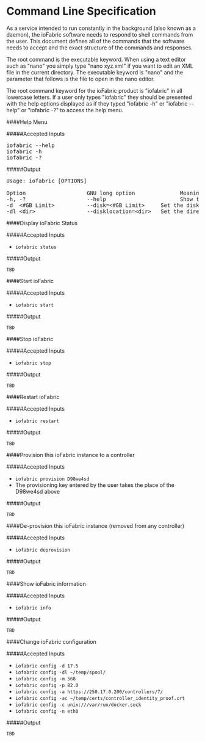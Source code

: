 # Command Line Specification

As a service intended to run constantly in the background (also known as a daemon), the ioFabric software needs to respond to shell commands from the user. This document defines all of the commands that the software needs to accept and the exact structure of the commands and responses.

The root command is the executable keyword. When using a text editor such as "nano" you simply type "nano xyz.xml" if you want to edit an XML file in the current directory. The executable keyword is "nano" and the parameter that follows is the file to open in the nano editor.

The root command keyword for the ioFabric product is "iofabric" in all lowercase letters. If a user only types "iofabric" they should be presented with the help options displayed as if they typed "iofabric -h" or "iofabric --help" or "iofabric -?" to access the help menu.

####Help Menu

#####Accepted Inputs

<pre>
iofabric --help
iofabric -h
iofabric -?
</pre>

#####Output

<pre>
Usage: iofabric [OPTIONS]

Option                   GNU long option              Meaning
-h, -?                   --help                       Show this message
-d	&lt;#GB Limit&gt;          --disk=&lt;#GB Limit&gt;     Set the disk consumption limit
-dl &lt;dir&gt;                --disklocation=&lt;dir&gt;   Set the directory to use for disk storage
</pre>


####Display ioFabric Status

#####Accepted Inputs

* `iofabric status`

#####Output

`TBD`


####Start ioFabric

#####Accepted Inputs

* `iofabric start`

#####Output

`TBD`


####Stop ioFabric

#####Accepted Inputs

* `iofabric stop`

#####Output

`TBD`



####Restart ioFabric

#####Accepted Inputs

* `iofabric restart`

#####Output

`TBD`



####Provision this ioFabric instance to a controller 

#####Accepted Inputs

* `iofabric provision D98we4sd`
* The provisioning key entered by the user takes the place of the D98we4sd above

#####Output

`TBD`



####De-provision this ioFabric instance (removed from any controller)

#####Accepted Inputs

* `iofabric deprovision`

#####Output

`TBD`



####Show ioFabric information

#####Accepted Inputs

* `iofabric info`

#####Output

`TBD`



####Change ioFabric configuration

#####Accepted Inputs

* `iofabric config -d 17.5`
* `iofabric config -dl ~/temp/spool/`
* `iofabric config -m 568`
* `iofabric config -p 82.0`
* `iofabric config -a https://250.17.0.200/controllers/7/`
* `iofabric config -ac ~/temp/certs/controller_identity_proof.crt`
* `iofabric config -c unix:///var/run/docker.sock`
* `iofabric config -n eth0`

#####Output

`TBD`


